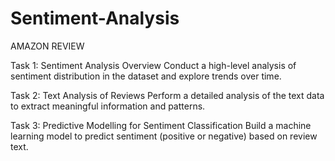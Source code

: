 # Sentiment-Analysis

AMAZON REVIEW

Task 1: Sentiment Analysis Overview Conduct a high-level analysis of sentiment distribution in the dataset and explore trends over time.

Task 2: Text Analysis of Reviews Perform a detailed analysis of the text data to extract meaningful information and patterns.

Task 3: Predictive Modelling for Sentiment Classification Build a machine learning model to predict sentiment (positive or negative) based on review text.
